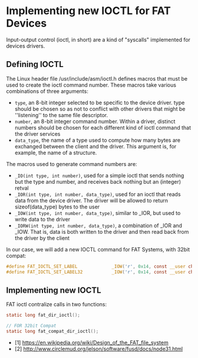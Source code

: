 # Implementing new IOCTL for FAT Devices

Input-output control (ioctl, in short) are a kind of "syscalls" implemented
for devices drivers.

## Defining IOCTL

The Linux header file /usr/include/asm/ioctl.h defines macros that must be used to create the ioctl command number. These macros take various combinations of three arguments:

- `type`, an 8-bit integer selected to be specific to the device driver. type should be chosen so as not to conflict with other drivers that might be ''listening'' to the same file descriptor.
- `number`, an 8-bit integer command number. Within a driver, distinct numbers should be chosen for each different kind of ioctl command that the driver services
- `data_type`, the name of a type used to compute how many bytes are exchanged between the client and the driver. This argument is, for example, the name of a structure.

The macros used to generate command numbers are:

- `_IO(int type, int number)`, used for a simple ioctl that sends nothing but the type and number, and receives back nothing but an (integer) retval
- `_IOR(int type, int number, data_type)`, used for an ioctl that reads data from the device driver. The driver will be allowed to return sizeof(data_type) bytes to the user
- `_IOW(int type, int number, data_type)`, similar to _IOR, but used to write data to the driver
- `_IORW(int type, int number, data_type)`, a combination of _IOR and _IOW. That is, data is both written to the driver and then read back from the driver by the client

In our case, we will add a new IOCTL command for FAT Systems, with 32bit compat:

```c
#define FAT_IOCTL_SET_LABEL             _IOW('r', 0x14, const __user char*)
#define FAT_IOCTL_SET_LABEL32           _IOW('r', 0x14, const __user char*)
```

## Implementing new IOCTL

FAT ioctl contralize calls in two functions:

```c
static long fat_dir_ioctl();
```

```c
// FOR 32bit Compat
static long fat_compat_dir_ioctl();
```

- [1] https://en.wikipedia.org/wiki/Design_of_the_FAT_file_system
- [2] http://www.circlemud.org/jelson/software/fusd/docs/node31.html
